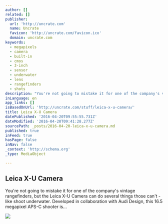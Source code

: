 ```yaml
---
author: []
related: []
publisher:
  url: 'http://uncrate.com'
  name: Uncrate
  favicon: 'http://uncrate.com/favicon.ico'
  domain: uncrate.com
keywords:
  - megapixels
  - camera
  - built-in
  - cmos
  - 3-inch
  - sensor
  - underwater
  - lens
  - rangefinders
  - shots
description: "You're not going to mistake it for one of the company's vintage rangefinders, but the Leica X-U Camera can do several things those can't - like shoot underwater. Developed in collaboration with Audi Design, this 16.5 megapixel APS-C shooter is..."
inLanguage: en
app_links: []
isBasedOnUrl: 'http://uncrate.com/stuff/leica-x-u-camera/'
title: Leica X-U Camera
datePublished: '2016-04-20T09:55:55.731Z'
dateModified: '2016-04-20T09:41:28.277Z'
sourcePath: _posts/2016-04-20-leica-x-u-camera.md
published: true
inFeed: true
hasPage: false
inNav: false
_context: 'http://schema.org'
_type: MediaObject

---
```

<article style=""><h1>Leica X-U Camera</h1><p>You're not going to mistake it for one of the company's vintage rangefinders, but the Leica X-U Camera can do several things those can't - like shoot underwater. Developed in collaboration with Audi Design, this 16.5 megapixel APS-C shooter is...</p><img src="http://uncrate.com/p/2016/01/leica-x-u.jpg" /></article>